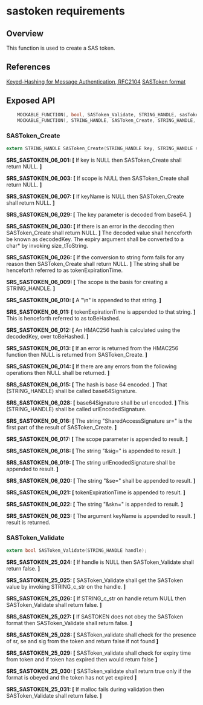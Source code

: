 sastoken requirements
================

## Overview

This function is used to create a SAS token.

## References
[Keyed-Hashing for Message Authentication, RFC2104](https://www.ietf.org/rfc/rfc2104.txt)
[SASToken format](https://azure.microsoft.com/en-us/documentation/articles/storage-dotnet-shared-access-signature-part-1/)


## Exposed API
```c
    MOCKABLE_FUNCTION(, bool, SASToken_Validate, STRING_HANDLE, sasToken);
    MOCKABLE_FUNCTION(, STRING_HANDLE, SASToken_Create, STRING_HANDLE, key, STRING_HANDLE, scope, STRING_HANDLE, keyName, size_t, expiry);
```

### SASToken_Create
```c
extern STRING_HANDLE SASToken_Create(STRING_HANDLE key, STRING_HANDLE scope, STRING_HANDLE keyName, size_t expiry);
```

**SRS_SASTOKEN_06_001: [** If key is NULL then SASToken_Create shall return NULL. **]**

**SRS_SASTOKEN_06_003: [** If scope is NULL then SASToken_Create shall return NULL. **]**

**SRS_SASTOKEN_06_007: [** If keyName is NULL then SASToken_Create shall return NULL. **]**

**SRS_SASTOKEN_06_029: [** The key parameter is decoded from base64. **]**

**SRS_SASTOKEN_06_030: [** If there is an error in the decoding then SASToken_Create shall return NULL. **]** The decoded value shall henceforth be known as decodedKey.
The expiry argument shall be converted to a char* by invoking size_tToString.

**SRS_SASTOKEN_06_026: [** If the conversion to string form fails for any reason then SASToken_Create shall return NULL. **]** The string shall be henceforth referred to as tokenExpirationTime.

**SRS_SASTOKEN_06_009: [** The scope is the basis for creating a STRING_HANDLE. **]**

**SRS_SASTOKEN_06_010: [** A "\n" is appended to that string. **]**

**SRS_SASTOKEN_06_011: [** tokenExpirationTime is appended to that string. **]** This is henceforth referred to as toBeHashed.

**SRS_SASTOKEN_06_012: [** An HMAC256 hash is calculated using the decodedKey, over toBeHashed. **]**

**SRS_SASTOKEN_06_013: [** If an error is returned from the HMAC256 function then NULL is returned from SASToken_Create. **]**

**SRS_SASTOKEN_06_014: [** If there are any errors from the following operations then NULL shall be returned. **]**

**SRS_SASTOKEN_06_015: [** The hash is base 64 encoded. **]** That (STRING_HANDLE) shall be called base64Signature.

**SRS_SASTOKEN_06_028: [** base64Signature shall be url encoded. **]** This (STRING_HANDLE) shall be called urlEncodedSignature.

**SRS_SASTOKEN_06_016: [** The string "SharedAccessSignature sr=" is the first part of the result of SASToken_Create. **]**

**SRS_SASTOKEN_06_017: [** The scope parameter is appended to result. **]**

**SRS_SASTOKEN_06_018: [** The string "&sig=" is appended to result. **]**

**SRS_SASTOKEN_06_019: [** The string urlEncodedSignature shall be appended to result. **]**

**SRS_SASTOKEN_06_020: [** The string "&se=" shall be appended to result. **]**

**SRS_SASTOKEN_06_021: [** tokenExpirationTime is appended to result. **]**

**SRS_SASTOKEN_06_022: [** The string "&skn=" is appended to result. **]**

**SRS_SASTOKEN_06_023: [** The argument keyName is appended to result. **]**
result is returned.

### SASToken_Validate
```c
extern bool SASToken_Validate(STRING_HANDLE handle);
```

**SRS_SASTOKEN_25_024: [** If handle is NULL then SASToken_Validate shall return false. **]**

**SRS_SASTOKEN_25_025: [** SASToken_Validate shall get the SASToken value by invoking STRING_c_str on the handle. **]**

**SRS_SASTOKEN_25_026: [** If STRING_c_str on handle return NULL then SASToken_Validate shall return false. **]**

**SRS_SASTOKEN_25_027: [** If SASTOKEN does not obey the SASToken format then SASToken_Validate shall return false. **]**

**SRS_SASTOKEN_25_028: [** SASToken_validate shall check for the presence of sr, se and sig from the token and return false if not found **]**

**SRS_SASTOKEN_25_029: [** SASToken_validate shall check for expiry time from token and if token has expired then would return false **]**

**SRS_SASTOKEN_25_030: [** SASToken_validate shall return true only if the format is obeyed and the token has not yet expired **]**

**SRS_SASTOKEN_25_031: [** If malloc fails during validation then SASToken_Validate shall return false. **]**
